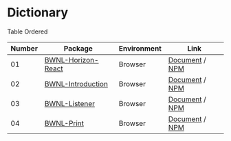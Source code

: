 # Dictionary

Table Ordered

| Number | Package                                                          | Environment | Link                                                                                     |
| ------ | ---------------------------------------------------------------- | ----------- | ---------------------------------------------------------------------------------------- |
| 01     | [BWNL-Horizon-React](//github.com/SudoDotDog/BWNL-Horizon-React) | Browser     | [Document](//horizon-react.bwnl.io) / [NPM](//www.npmjs.com/package/@bwnl/react-horizon) |
| 02     | [BWNL-Introduction](//github.com/SudoDotDog/BWNL-Introduction)   | Browser     | [Document](//introduction.bwnl.io) / [NPM](//www.npmjs.com/package/@bwnl/introduction)   |
| 03     | [BWNL-Listener](//github.com/SudoDotDog/BWNL-Listener)           | Browser     | [Document](//listener.bwnl.io) / [NPM](//www.npmjs.com/package/@bwnl/listener)           |
| 04     | [BWNL-Print](//github.com/SudoDotDog/BWNL-Print)                 | Browser     | [Document](//print.bwnl.io) / [NPM](//www.npmjs.com/package/@bwnl/print)                 |
